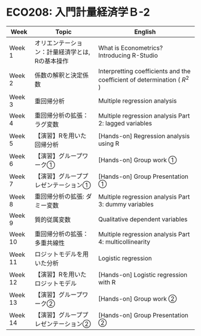 # ECO208: 入門計量経済学Ｂ-2


Week | Topic | English
--|--|--
Week 1 | オリエンテーション：計量経済学とは, Rの基本操作 | What is Econometrics? Introducing R-Studio
Week 2 | 係数の解釈と決定係数 | Interpretting coefficients and the coefficient of determination ( $R^2$ )
Week 3 | 重回帰分析 | Multiple regression analysis
Week 4 | 重回帰分析の拡張：ラグ変数 | Multiple regression analysis Part 2: lagged variables
Week 5 | 【演習】Rを用いた回帰分析 | [Hands-on] Regression analysis using R
Week 6 | 【演習】グループワーク① | [Hands-on] Group work ①
Week 7 | 【演習】グループプレゼンテーション① | [Hands-on] Group Presentation ①
Week 8 | 重回帰分析の拡張: ダミー変数 | Multiple regression analysis Part 3: dummy variables
Week 9 | 質的従属変数 | Qualitative dependent variables
Week 10 | 重回帰分析の拡張：多重共線性 | Multiple regression analysis Part 4: multicollinearity
Week 11 | ロジットモデルを用いた分析 | Logistic regression
Week 12 | 【演習】Rを用いたロジットモデル | [Hands-on] Logistic regression with R
Week 13 | 【演習】グループワーク② | [Hands-on] Group work ②
Week 14 | 【演習】グループプレゼンテーション② | [Hands-on] Group Presentation ②


